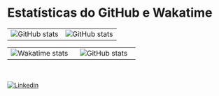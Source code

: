 # Estatísticas do GitHub e Wakatime

<table>
  <tr>
    <td width="50%" align="center" vertical-align="middle">
      <!-- <a href="https://github-readme-stats.vercel.app/api?username=alcir-junior-caju&theme=chartreuse&show_icons=true&hide_border=true" target="_blank"> -->
        <img src="https://github-readme-stats.vercel.app/api?username=alcir-junior-caju&theme=chartreuse&show_icons=true&hide_border=true" alt="GitHub stats">
      <!-- </a> -->
    </td>
    <td width="50%" align="center" vertical-align="middle">
      <!-- <a href="https://github-readme-streak-stats.herokuapp.com/?user=alcir-junior-caju&hide_border=true" target="_blank"> -->
        <img src="https://github-readme-streak-stats.herokuapp.com/?user=alcir-junior-caju&hide_border=true" alt="GitHub stats">
      <!-- </a> -->
    </td>
  </tr>
</table>
<table>
  <tr>
    <td width="50%" align="center" vertical-align="middle">
      <!-- <a href="https://github-readme-stats.vercel.app/api/wakatime?username=alcirjuniorcaju&layout=compact&hide_border=true" target="_blank"> -->
        <img src="https://github-readme-stats.vercel.app/api/wakatime?username=alcirjuniorcaju&layout=compact&hide_border=true" alt="Wakatime stats">
      <!-- </a> -->
    </td>
    <td width="50%" align="center" vertical-align="middle">
      <!-- <a href="https://github-readme-stats.vercel.app/api/top-langs/?username=alcir-junior-caju&layout=compact&hide_border=true" target="_blank"> -->
        <img src="https://github-readme-stats.vercel.app/api/top-langs/?username=alcir-junior-caju&layout=compact&hide_border=true" alt="GitHub stats">
      <!-- </a> -->
    </td>
  </tr>
</table>
<br /><br />
<a href="https://www.linkedin.com/in/alcirjuniorcaju/" target="_blank">
    <img alt="Linkedin" src="https://img.shields.io/badge/Linkedin-%230077b5?style=for-the-badge&logo=linkedin&logoColor=white">
</a>
